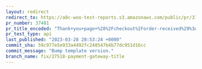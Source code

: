 ```yaml
---
layout: redirect
redirect_to: https://a8c-woo-test-reports.s3.amazonaws.com/public/pr/37481/api/index.html
pr_number: 37481
pr_title_encoded: "Thank+you+page+%28%2Fcheckout%2Forder-received%29%3A+payment+gateway+title+formatting"
pr_test_type: api
last_published: "2023-03-28 20:53:24 +0000"
commit_sha: 59c977e5e933a4492fc248547b4b77dc951d16cc
commit_message: "Bump template version."
branch_name: fix/27518-payment-gateway-title
---
```

